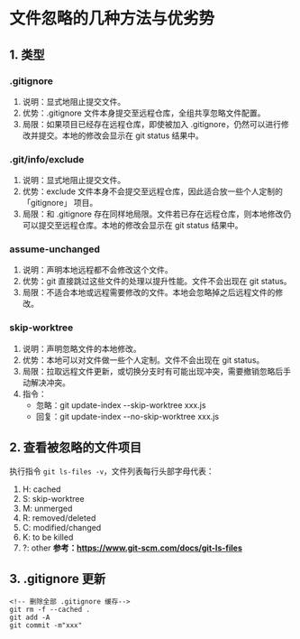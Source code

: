 <!--
 * @Author: monai
 * @Date: 2021-10-12 09:46:17
 * @LastEditors: monai
 * @LastEditTime: 2022-05-26 22:19:09
-->
# 文件忽略的几种方法与优劣势

## 1. 类型
### .gitignore
1. 说明：显式地阻止提交文件。
2. 优势：.gitignore 文件本身提交至远程仓库，全组共享忽略文件配置。
3. 局限：如果项目已经存在远程仓库，即使被加入 .gitignore，仍然可以进行修改并提交。本地的修改会显示在 git status 结果中。

### .git/info/exclude
1. 说明：显式地阻止提交文件。
2. 优势：exclude 文件本身不会提交至远程仓库，因此适合放一些个人定制的 「gitignore」 项目。
3. 局限：和 .gitignore 存在同样地局限。文件若已存在远程仓库，则本地修改仍可以提交至远程仓库。本地的修改会显示在 git status 结果中。

### assume-unchanged
1. 说明：声明本地远程都不会修改这个文件。
2. 优势：git 直接跳过这些文件的处理以提升性能。文件不会出现在 git status。
3. 局限：不适合本地或远程需要修改的文件。本地会忽略掉之后远程文件的修改。


### skip-worktree
1. 说明：声明忽略文件的本地修改。
2. 优势：本地可以对文件做一些个人定制。文件不会出现在 git status。
3. 局限：拉取远程文件更新，或切换分支时有可能出现冲突，需要撤销忽略后手动解决冲突。
4. 指令： 
    - 忽略：git update-index --skip-worktree xxx.js
    - 回复：git update-index --no-skip-worktree xxx.js

## 2. 查看被忽略的文件项目
执行指令 `git ls-files -v`，文件列表每行头部字母代表：
1. H: cached
2. S: skip-worktree
3. M: unmerged
4. R: removed/deleted
5. C: modified/changed
6. K: to be killed
7. ?: other
**参考：<https://www.git-scm.com/docs/git-ls-files>**


## 3. .gitignore 更新
```git
<!-- 删除全部 .gitignore 缓存-->
git rm -f --cached .
git add -A
git commit -m"xxx"
```
